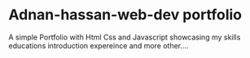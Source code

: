 # Adnan-hassan-web-dev portfolio
A simple Portfolio with Html Css and Javascript showcasing my skills educations introduction expereince and more other....
